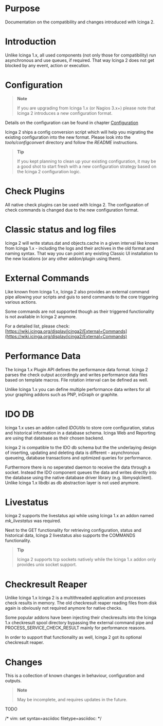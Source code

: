 Purpose
=======

Documentation on the compatibility and changes introduced with Icinga 2.

Introduction
============

Unlike Icinga 1.x, all used components (not only those for
compatibility) run asynchronous and use queues, if required. That way
Icinga 2 does not get blocked by any event, action or execution.

Configuration
=============

> **Note**
>
> If you are upgrading from Icinga 1.x (or Nagios 3.x+) please note that
> Icinga 2 introduces a new configuration format.

Details on the configuration can be found in chapter
[Configuration](:icinga2-config.html)

Icinga 2 ships a config conversion script which will help you migrating
the existing configuration into the new format. Please look into the
*tools/configconvert* directory and follow the *README* instructions.

> **Tip**
>
> If you kept planning to clean up your existing configuration, it may
> be a good shot to start fresh with a new configuration strategy based
> on the Icinga 2 configuration logic.

Check Plugins
=============

All native check plugins can be used with Icinga 2. The configuration of
check commands is changed due to the new configuration format.

Classic status and log files
============================

Icinga 2 will write status.dat and objects.cache in a given interval
like known from Icinga 1.x - including the logs and their archives in
the old format and naming syntax. That way you can point any existing
Classic UI installation to the new locations (or any other addon/plugin
using them).

External Commands
=================

Like known from Icinga 1.x, Icinga 2 also provides an external command
pipe allowing your scripts and guis to send commands to the core
triggering various actions.

Some commands are not supported though as their triggered functionality
is not available in Icinga 2 anymore.

For a detailed list, please check:
[https://wiki.icinga.org/display/icinga2/External+Commands](https://wiki.icinga.org/display/icinga2/External+Commands)

Performance Data
================

The Icinga 1.x Plugin API defines the performance data format. Icinga 2
parses the check output accordingly and writes performance data files
based on template macros. File rotation interval can be defined as well.

Unlike Icinga 1.x you can define multiple performance data writers for
all your graphing addons such as PNP, inGraph or graphite.

IDO DB
======

Icinga 1.x uses an addon called *IDOUtils* to store core configuration,
status and historical information in a database schema. Icinga Web and
Reporting are using that database as their chosen backend.

Icinga 2 is compatible to the IDO db schema but the the underlaying
design of inserting, updating and deleting data is different -
asynchronous queueing, database transactions and optimized queries for
performance.

Furthermore there is no seperated daemon to receive the data through a
socket. Instead the IDO component queues the data and writes directly
into the database using the native database driver library (e.g.
libmysqlclient). Unlike Icinga 1.x libdbi as db abstraction layer is not
used anymore.

Livestatus
==========

Icinga 2 supports the livestatus api while using Icinga 1.x an addon
named *mk\_livestatus* was required.

Next to the GET functionality for retrieving configuration, status and
historical data, Icinga 2 livestatus also supports the COMMANDS
functionality.

> **Tip**
>
> Icinga 2 supports tcp sockets natively while the Icinga 1.x addon only
> provides unix socket support.

Checkresult Reaper
==================

Unlike Icinga 1.x Icinga 2 is a multithreaded application and processes
check results in memory. The old checkresult reaper reading files from
disk again is obviously not required anymore for native checks.

Some popular addons have been injecting their checkresults into the
Icinga 1.x checkresult spool directory bypassing the external command
pipe and PROCESS\_SERVICE\_CHECK\_RESULT mainly for performance reasons.

In order to support that functionality as well, Icinga 2 got its
optional checkresult reaper.

Changes
=======

This is a collection of known changes in behaviour, configuration and
outputs.

> **Note**
>
> May be incomplete, and requires updates in the future.

TODO

/\* vim: set syntax=asciidoc filetype=asciidoc: \*/
